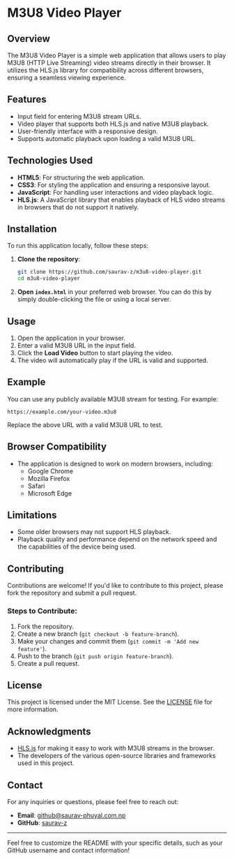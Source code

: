 # M3U8 Video Player

## Overview

The M3U8 Video Player is a simple web application that allows users to play M3U8 (HTTP Live Streaming) video streams directly in their browser. It utilizes the HLS.js library for compatibility across different browsers, ensuring a seamless viewing experience.

## Features

- Input field for entering M3U8 stream URLs.
- Video player that supports both HLS.js and native M3U8 playback.
- User-friendly interface with a responsive design.
- Supports automatic playback upon loading a valid M3U8 URL.

## Technologies Used

- **HTML5**: For structuring the web application.
- **CSS3**: For styling the application and ensuring a responsive layout.
- **JavaScript**: For handling user interactions and video playback logic.
- **HLS.js**: A JavaScript library that enables playback of HLS video streams in browsers that do not support it natively.

## Installation

To run this application locally, follow these steps:

1. **Clone the repository**:
   ```bash
   git clone https://github.com/saurav-z/m3u8-video-player.git
   cd m3u8-video-player
   ```

2. **Open `index.html`** in your preferred web browser. You can do this by simply double-clicking the file or using a local server.

## Usage

1. Open the application in your browser.
2. Enter a valid M3U8 URL in the input field.
3. Click the **Load Video** button to start playing the video.
4. The video will automatically play if the URL is valid and supported.

## Example

You can use any publicly available M3U8 stream for testing. For example:

```
https://example.com/your-video.m3u8
```

Replace the above URL with a valid M3U8 URL to test.

## Browser Compatibility

- The application is designed to work on modern browsers, including:
  - Google Chrome
  - Mozilla Firefox
  - Safari
  - Microsoft Edge

## Limitations

- Some older browsers may not support HLS playback.
- Playback quality and performance depend on the network speed and the capabilities of the device being used.

## Contributing

Contributions are welcome! If you'd like to contribute to this project, please fork the repository and submit a pull request. 

### Steps to Contribute:

1. Fork the repository.
2. Create a new branch (`git checkout -b feature-branch`).
3. Make your changes and commit them (`git commit -m 'Add new feature'`).
4. Push to the branch (`git push origin feature-branch`).
5. Create a pull request.

## License

This project is licensed under the MIT License. See the [LICENSE](LICENSE) file for more information.

## Acknowledgments

- [HLS.js](https://github.com/video-dev/hls.js/) for making it easy to work with M3U8 streams in the browser.
- The developers of the various open-source libraries and frameworks used in this project.

## Contact

For any inquiries or questions, please feel free to reach out:

- **Email**: github@saurav-phuyal.com.np
- **GitHub**: [saurav-z](https://github.com/saurav-z)

---

Feel free to customize the README with your specific details, such as your GitHub username and contact information!